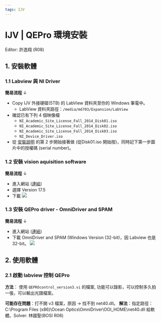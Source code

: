 ```yaml
---
tags: IJV
---
```

# IJV | QEPro 環境安裝
Editor: 許逸翔 (R08)

## 1. 安裝軟體

### 1.1 Labview 與 NI Driver
**簡易流程** ↓
- Copy IJV 外接硬碟(5TB) 的 LabView 資料夾至你的 Windows 筆電中。
    - LabView 資料夾路徑：`/media/md703/Expansion/LabView`
- 確認已有下列 4 個映像檔
    - `NI_Academic_Site_License_Fall_2014_Disk01.iso`
    - `NI_Academic_Site_License_Fall_2014_Disk02.iso`
    - `NI_Academic_Site_License_Fall_2014_Disk03.iso`
    - `NI_Device_Driver.iso`
- 從 [安裝說明](https://drive.google.com/file/d/1t0nvhgb_GGh8mfT5cYSNmKepUR5YhmZD/view?usp=sharing) 的第 2 步開始接著做 (從Disk01.iso 開始按)，同時記下第一步圖片中的授權碼 (serial number)。

### 1.2 安裝 vision aquisition software
**簡易流程** ↓
- 進入網站 ([連結](https://www.ni.com/zh-tw/support/downloads/drivers/download.vision-acquisition-software.html#306474))
- 選擇 Version 17.5
- 下載
    ![](https://i.imgur.com/pnMHJOr.png)
    
### 1.3 安裝 QEPro driver - OmniDriver and SPAM
**簡易流程** ↓
- 進入網站 ([連結](https://www.oceaninsight.com/support/software-downloads/))
- 下載 OmniDriver and SPAM (Windows Version (32-bit)，因 Labview 也是 32-bit。
![](https://i.imgur.com/2hJsf55.png)

## 2. 使用軟體

### 2.1 啟動 labview 控制 QEPro
**方法**：
使用 `QEPROcontrol_version3.vi` 的檔案, 功能可以錄影，可以控制多久拍一張，可以輸出光譜檔案。

**可能存在問題**：打不開 v3 檔案，原因 → 找不到 net40.dll。
**解法**：指定路徑：
C:\Program Files (x86)\Ocean Optics\OmniDriver\OOI_HOME\net40.dll 給軟體。Solver: 林國聖(BOSI R08)



